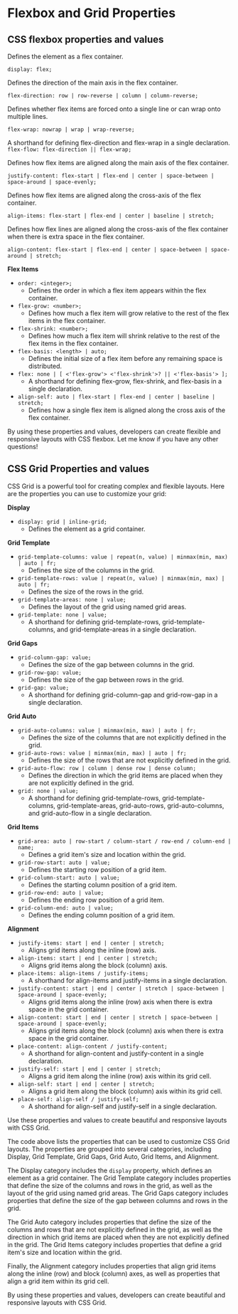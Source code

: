 # Flexbox and Grid Properties

## CSS flexbox properties and values

Defines the element as a flex container.

`display: flex;`

Defines the direction of the main axis in the flex container.

`flex-direction: row | row-reverse | column | column-reverse;`

Defines whether flex items are forced onto a single line or can wrap onto multiple lines.

`flex-wrap: nowrap | wrap | wrap-reverse;`

A shorthand for defining flex-direction and flex-wrap in a single declaration.
`flex-flow: flex-direction || flex-wrap;`

Defines how flex items are aligned along the main axis of the flex container.

`justify-content: flex-start | flex-end | center | space-between | space-around | space-evenly;`

Defines how flex items are aligned along the cross-axis of the flex container.

`align-items: flex-start | flex-end | center | baseline | stretch;`

Defines how flex lines are aligned along the cross-axis of the flex container when there is extra space in the flex container.

`align-content: flex-start | flex-end | center | space-between | space-around | stretch;`

**Flex Items**

- `order: <integer>;`
    - Defines the order in which a flex item appears within the flex container.
- `flex-grow: <number>;`
    - Defines how much a flex item will grow relative to the rest of the flex items in the flex container.
- `flex-shrink: <number>;`
    - Defines how much a flex item will shrink relative to the rest of the flex items in the flex container.
- `flex-basis: <length> | auto;`
    - Defines the initial size of a flex item before any remaining space is distributed.
- `flex: none | [ <'flex-grow'> <'flex-shrink'>? || <'flex-basis'> ];`
    - A shorthand for defining flex-grow, flex-shrink, and flex-basis in a single declaration.
- `align-self: auto | flex-start | flex-end | center | baseline | stretch;`
    - Defines how a single flex item is aligned along the cross axis of the flex container.

By using these properties and values, developers can create flexible and responsive layouts with CSS flexbox. Let me know if you have any other questions!

## CSS Grid Properties and values

CSS Grid is a powerful tool for creating complex and flexible layouts. Here are the properties you can use to customize your grid:

**Display**

- `display: grid | inline-grid;`
    - Defines the element as a grid container.

**Grid Template**

- `grid-template-columns: value | repeat(n, value) | minmax(min, max) | auto | fr;`
    - Defines the size of the columns in the grid.
- `grid-template-rows: value | repeat(n, value) | minmax(min, max) | auto | fr;`
    - Defines the size of the rows in the grid.
- `grid-template-areas: none | value;`
    - Defines the layout of the grid using named grid areas.
- `grid-template: none | value;`
    - A shorthand for defining grid-template-rows, grid-template-columns, and grid-template-areas in a single declaration.

**Grid Gaps**

- `grid-column-gap: value;`
    - Defines the size of the gap between columns in the grid.
- `grid-row-gap: value;`
    - Defines the size of the gap between rows in the grid.
- `grid-gap: value;`
    - A shorthand for defining grid-column-gap and grid-row-gap in a single declaration.

**Grid Auto**

- `grid-auto-columns: value | minmax(min, max) | auto | fr;`
    - Defines the size of the columns that are not explicitly defined in the grid.
- `grid-auto-rows: value | minmax(min, max) | auto | fr;`
    - Defines the size of the rows that are not explicitly defined in the grid.
- `grid-auto-flow: row | column | dense row | dense column;`
    - Defines the direction in which the grid items are placed when they are not explicitly defined in the grid.
- `grid: none | value;`
    - A shorthand for defining grid-template-rows, grid-template-columns, grid-template-areas, grid-auto-rows, grid-auto-columns, and grid-auto-flow in a single declaration.

**Grid Items**

- `grid-area: auto | row-start / column-start / row-end / column-end | name;`
    - Defines a grid item's size and location within the grid.
- `grid-row-start: auto | value;`
    - Defines the starting row position of a grid item.
- `grid-column-start: auto | value;`
    - Defines the starting column position of a grid item.
- `grid-row-end: auto | value;`
    - Defines the ending row position of a grid item.
- `grid-column-end: auto | value;`
    - Defines the ending column position of a grid item.

**Alignment**

- `justify-items: start | end | center | stretch;`
    - Aligns grid items along the inline (row) axis.
- `align-items: start | end | center | stretch;`
    - Aligns grid items along the block (column) axis.
- `place-items: align-items / justify-items;`
    - A shorthand for align-items and justify-items in a single declaration.
- `justify-content: start | end | center | stretch | space-between | space-around | space-evenly;`
    - Aligns grid items along the inline (row) axis when there is extra space in the grid container.
- `align-content: start | end | center | stretch | space-between | space-around | space-evenly;`
    - Aligns grid items along the block (column) axis when there is extra space in the grid container.
- `place-content: align-content / justify-content;`
    - A shorthand for align-content and justify-content in a single declaration.
- `justify-self: start | end | center | stretch;`
    - Aligns a grid item along the inline (row) axis within its grid cell.
- `align-self: start | end | center | stretch;`
    - Aligns a grid item along the block (column) axis within its grid cell.
- `place-self: align-self / justify-self;`
    - A shorthand for align-self and justify-self in a single declaration.

Use these properties and values to create beautiful and responsive layouts with CSS Grid.

The code above lists the properties that can be used to customize CSS Grid layouts. The properties are grouped into several categories, including Display, Grid Template, Grid Gaps, Grid Auto, Grid Items, and Alignment.

The Display category includes the `display` property, which defines an element as a grid container. The Grid Template category includes properties that define the size of the columns and rows in the grid, as well as the layout of the grid using named grid areas. The Grid Gaps category includes properties that define the size of the gap between columns and rows in the grid.

The Grid Auto category includes properties that define the size of the columns and rows that are not explicitly defined in the grid, as well as the direction in which grid items are placed when they are not explicitly defined in the grid. The Grid Items category includes properties that define a grid item's size and location within the grid.

Finally, the Alignment category includes properties that align grid items along the inline (row) and block (column) axes, as well as properties that align a grid item within its grid cell.

By using these properties and values, developers can create beautiful and responsive layouts with CSS Grid.
